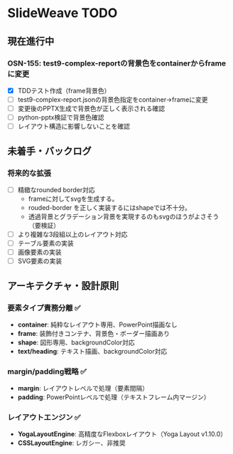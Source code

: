 # SlideWeave TODO

## 現在進行中

### OSN-155: test9-complex-reportの背景色をcontainerからframeに変更
- [x] TDDテスト作成（frame背景色）
- [ ] test9-complex-report.jsonの背景色指定をcontainer→frameに変更
- [ ] 変更後のPPTX生成で背景色が正しく表示される確認
- [ ] python-pptx検証で背景色確認
- [ ] レイアウト構造に影響しないことを確認

## 未着手・バックログ

### 将来的な拡張
- [ ] 精緻なrounded border対応
  - frameに対してsvgを生成する。
  - rouded-border を正しく実装するにはshapeでは不十分。
  - 透過背景とグラデーション背景を実現するのもsvgのほうがよさそう（要検証）
- [ ] より複雑な3段組以上のレイアウト対応
- [ ] テーブル要素の実装
- [ ] 画像要素の実装
- [ ] SVG要素の実装

## アーキテクチャ・設計原則

### 要素タイプ責務分離 ✅
- **container**: 純粋なレイアウト専用、PowerPoint描画なし
- **frame**: 装飾付きコンテナ、背景色・ボーダー描画あり  
- **shape**: 図形専用、backgroundColor対応
- **text/heading**: テキスト描画、backgroundColor対応

### margin/padding戦略 ✅
- **margin**: レイアウトレベルで処理（要素間隔）
- **padding**: PowerPointレベルで処理（テキストフレーム内マージン）

### レイアウトエンジン ✅
- **YogaLayoutEngine**: 高精度なFlexboxレイアウト（Yoga Layout v1.10.0）
- **CSSLayoutEngine**: レガシー、非推奨
